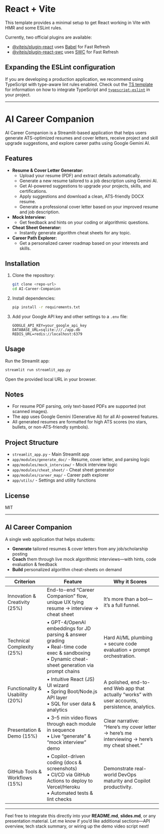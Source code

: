 # React + Vite

This template provides a minimal setup to get React working in Vite with HMR and some ESLint rules.

Currently, two official plugins are available:

- [@vitejs/plugin-react](https://github.com/vitejs/vite-plugin-react/blob/main/packages/plugin-react) uses [Babel](https://babeljs.io/) for Fast Refresh
- [@vitejs/plugin-react-swc](https://github.com/vitejs/vite-plugin-react/blob/main/packages/plugin-react-swc) uses [SWC](https://swc.rs/) for Fast Refresh

## Expanding the ESLint configuration

If you are developing a production application, we recommend using TypeScript with type-aware lint rules enabled. Check out the [TS template](https://github.com/vitejs/vite/tree/main/packages/create-vite/template-react-ts) for information on how to integrate TypeScript and [`typescript-eslint`](https://typescript-eslint.io) in your project.

---

# AI Career Companion

AI Career Companion is a Streamlit-based application that helps users generate ATS-optimized resumes and cover letters, receive project and skill upgrade suggestions, and explore career paths using Google Gemini AI.

## Features
- **Resume & Cover Letter Generator:**
  - Upload your resume (PDF) and extract details automatically.
  - Generate a new resume tailored to a job description using Gemini AI.
  - Get AI-powered suggestions to upgrade your projects, skills, and certifications.
  - Apply suggestions and download a clean, ATS-friendly DOCX resume.
  - Generate a professional cover letter based on your improved resume and job description.
- **Mock Interview:**
  - Get feedback and hints on your coding or algorithmic questions.
- **Cheat Sheet Generator:**
  - Instantly generate algorithm cheat sheets for any topic.
- **Career Path Explorer:**
  - Get a personalized career roadmap based on your interests and skills.

## Installation
1. Clone the repository:
   ```sh
   git clone <repo-url>
   cd AI-Career-Companion
   ```
2. Install dependencies:
   ```sh
   pip install -r requirements.txt
   ```
3. Add your Google API key and other settings to a `.env` file:
   ```env
   GOOGLE_API_KEY=your_google_api_key
   DATABASE_URL=sqlite:///./app.db
   REDIS_URL=redis://localhost:6379
   ```

## Usage
Run the Streamlit app:
```sh
streamlit run streamlit_app.py
```
Open the provided local URL in your browser.

## Notes
- For resume PDF parsing, only text-based PDFs are supported (not scanned images).
- The app uses Google Gemini (Generative AI) for all AI-powered features.
- All generated resumes are formatted for high ATS scores (no stars, bullets, or non-ATS-friendly symbols).

## Project Structure
- `streamlit_app.py` - Main Streamlit app
- `app/modules/generate_doc/` - Resume, cover letter, and parsing logic
- `app/modules/mock_interview/` - Mock interview logic
- `app/modules/cheat_sheet/` - Cheat sheet generator
- `app/modules/career_map/` - Career path explorer
- `app/utils/` - Settings and utility functions

## License
MIT

---

## AI Career Companion

A single web application that helps students:

- **Generate** tailored resumes & cover letters from any job/scholarship posting
- **Coach** them through live mock algorithmic interviews—with hints, code evaluation & feedback
- **Build** personalized algorithm cheat-sheets on demand

| **Criterion**                   | **Feature**                                                                                                                                           | **Why it Scores**                                                                                |
| ------------------------------- | ----------------------------------------------------------------------------------------------------------------------------------------------------- | ------------------------------------------------------------------------------------------------ |
| Innovation & Creativity (25%)   | End-to-end “Career Companion” flow, unique UX tying resume → interview → cheat sheet                                                                  | It’s more than a bot—it’s a full funnel.                                                         |
| Technical Complexity (25%)      | • GPT-4/OpenAI embeddings for JD parsing & answer grading<br>• Real-time code exec & sandboxing<br>• Dynamic cheat-sheet generation via prompt chains | Hard AI/ML plumbing + secure code evaluation + prompt orchestration.                             |
| Functionality & Usability (20%) | • Intuitive React (JS) UI wizard<br>• Spring Boot/Node.js API layer<br>• SQL for user data & analytics                                                | A polished, end-to-end Web app that actually “works” with user accounts, persistence, analytics. |
| Presentation & Demo (15%)       | • 3–5 min video flows through each module in sequence<br>• Live “generate” & “mock interview” demo                                                    | Clear narrative: “Here’s my cover letter → here’s me interviewing → here’s my cheat sheet.”      |
| GitHub Tools & Workflows (15%)  | • Copilot-driven coding (docs & screenshots)<br>• CI/CD via GitHub Actions to deploy to Vercel/Heroku<br>• Automated tests & lint checks              | Demonstrate real-world DevOps maturity and Copilot productivity.                                 |

---

Feel free to integrate this directly into your **README.md**, **slides.md**, or any presentation material. Let me know if you’d like additional sections—API overview, tech stack summary, or wiring up the demo video script next!
